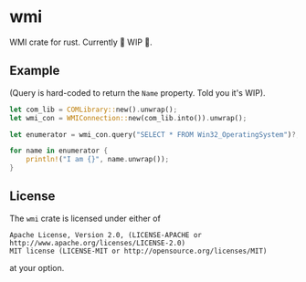 # wmi
WMI crate for rust.
Currently 🚧 WIP 🚧.

## Example

(Query is hard-coded to return the `Name` property. Told you it's WIP).

```rust
let com_lib = COMLibrary::new().unwrap();
let wmi_con = WMIConnection::new(com_lib.into()).unwrap();

let enumerator = wmi_con.query("SELECT * FROM Win32_OperatingSystem")?;

for name in enumerator {
    println!("I am {}", name.unwrap());
}
```


## License
 
The `wmi` crate is licensed under either of

    Apache License, Version 2.0, (LICENSE-APACHE or http://www.apache.org/licenses/LICENSE-2.0)
    MIT license (LICENSE-MIT or http://opensource.org/licenses/MIT)

at your option.
